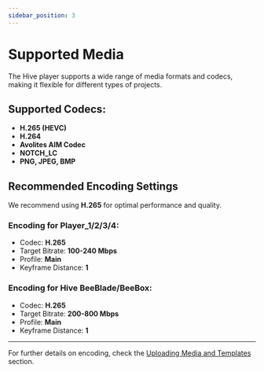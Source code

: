 ```yaml
---
sidebar_position: 3
---
```


# Supported Media

The Hive player supports a wide range of media formats and codecs, making it flexible for different types of projects.

## Supported Codecs:
- **H.265 (HEVC)**
- **H.264**
- **Avolites AIM Codec**
- **NOTCH_LC**
- **PNG, JPEG, BMP**

## Recommended Encoding Settings

We recommend using **H.265** for optimal performance and quality.

### Encoding for Player_1/2/3/4:
- Codec: **H.265**
- Target Bitrate: **100-240 Mbps**
- Profile: **Main**
- Keyframe Distance: **1**

### Encoding for Hive BeeBlade/BeeBox:
- Codec: **H.265**
- Target Bitrate: **200-800 Mbps**
- Profile: **Main**
- Keyframe Distance: **1**

---

For further details on encoding, check the [Uploading Media and Templates](uploading-media-templates.md) section.
